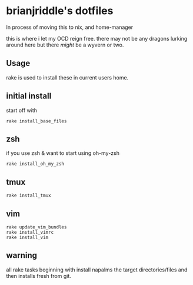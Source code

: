 # brianjriddle's dotfiles

In process of moving this to nix, and home-manager


this is where i let my OCD reign free. there may not be any dragons lurking 
around here but there *might* be a wyvern or two.

## Usage

rake is used to install these in current users home.

## initial install

start off with

    rake install_base_files

## zsh
if you use zsh & want to start using oh-my-zsh

    rake install_oh_my_zsh

## tmux

    rake install_tmux

## vim

    rake update_vim_bundles
    rake install_vimrc
    rake install_vim

## warning

all rake tasks beginning with install napalms the target directories/files 
and then installs fresh from git.
